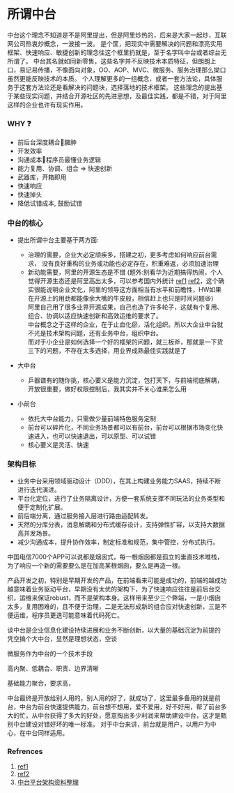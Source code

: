 
# 所谓中台

  中台这个理念不知道是不是阿里提出，但是阿里炒热的，后来是大家一起炒，互联网公司热衷炒概念，一波接一波。
  是个筐，把现实中需要解决的问题和漂亮实用框架、快速响应、敏捷创新的理念往这个框里扔就是，至于名字叫中台或者综台无所谓了。
  中台其名就如同新零售，这些名字并不反映技术本质特征，但朗朗上口，易记易传播，不像面向对象，OO、AOP、MVC、微服务、服务治理那么拗口虽然更能反映技术的本质。
  个人理解更多的一组概念，或者一套方法论，具体服务于这套方法论还是看解决的问题块，选择落地的技术框架。
  这些理念的提出基于某些现实问题，并结合开源社区的先进思想，及最佳实践，都是不错，对于阿里这样的企业也许有现实作用。

### WHY :question:
- 前后台深度耦合:shit:臃肿
- 开发效率
- 沟通成本:shit:程序员最懂业务逻辑
- 能力复用、协调、组合 => 快速创新
- 武器库，开箱即用
- 快速响应
- 快速掉头
- 降低试错成本, 鼓励试错

### 中台的核心
- 提出所谓中台主要基于两方面:
  - 治理的需要，企业大必定顽疾多，搭建之初，更多考虑如何响应前台需求，<bk>
    没有良好重构的业务或功能也必定存在，积重难返，必须加速治理
  - 新动能需要，阿里的开源生态是不错 <bk>
    (题外:别看华为近期搞得热闹，个人觉得开源生态还是阿里高出太多，可以参考国内外统计 [ref1](https://www.infoq.cn/article/G4O6JUhJF*Tsv9eWM0L6) [ref2](https://www.freecodecamp.org/news/the-top-contributors-to-github-2017-be98ab854e87/)，这个确实很能说明企业文化，阿里的领导这方面相当有水平和前瞻性，HW如果在开源上的用劲都能像余大嘴的牛皮般，相信赶上也只是时间问题:laughing:) <br>
    阿里自己用了很多业界开源成果，自己也造了许多轮子，这就有个复用、组合、协调以适应快速创新和高效运维的要求了。<br>
    中台概念之于这样的企业，在于止血化瘀，活化组织。所以大企业中台就不光是技术架构问题，还有业务中台，组织中台。<br>
    而对于小企业是如何选择一个好的框架的问题，就三板斧，那就是一下货三下的问题，不存在太多选择，用业界成熟最佳实践就是了

- 大中台
  - 乒器谱有的随你挑，核心要义是能力沉淀，包打天下，与前端彻底解耦，开放很重要，做好权限控制后，我其实并不关心谁来怎么用
- 小前台
  - 依托大中台能力，只需做少量前端特色服务定制
  - 前台可以碎片化，不同业务场景都可以有前台，前台可以根据市场变化快速进入，也可以快速退出，可以原型、可以试错
  - 核心要义是灵活、快速

### 架构目标
- 业务中台采用领域驱动设计（DDD），在其上构建业务能力SAAS，持续不断进行迭代演进。
- 平台化定位，进行了业务隔离设计，方便一套系统支撑不同玩法的业务类型和便于定制化扩展。
- 前后端分离，通过服务接入层进行路由适配转发。
- 天然的分库分表，消息解耦和分布式缓存设计，支持弹性扩容，以支持大数据高并发场景。
- 减少沟通成本，提升协作效率，制定标准和规范，集中管控，分布式执行。

中国电信7000个APP可以说都是烟囱式，每一根烟囱都是孤立的垂直技术堆栈，为了响应一个新的需要要么是在加高某根烟囱，要么是再造一根。

产品开发之初，特别是早期开发的产品，在前端看来可能是成功的，前端的越成功越意味着业务驱动平台，早期没有太优的架构下，为了快速响应往往是前后台交织，运维来保证robust，而不是架构本身。这样带来至少三个弊端，一是小烟囱太多，复用困难的，且不便于治理，二是无法形成新的组合应对快速创新，三是不便运维，程序员更迭可能意味着代码死亡。

谈中台是企业信息化建设持续进展和业务不断创新，以大量的基础沉淀为前提的
凭空搞个大中台，显然是理想状态，空谈

微服务作为中台的一个技术手段

高内聚、低耦合、职责、边界清晰

基础能力聚合，要求高，

中台最终是开放给别人用的，别人用的好了，就成功了，这里最多备用的就是前台，中台为前台快速提供能力，前台想不想用，爱不爱用，好不好用，帮了前台多大的忙，从中台获得了多大的好处，愿意掏出多少利润来帮助建设中台，这才是甄别中台建设对错好坏的唯一标准。 对于中台来讲，前台就是用户，以用户为中心，在中台同样适用。


### Refrences
1. [ref1](https://www.infoq.cn/article/G4O6JUhJF*Tsv9eWM0L6)
2. [ref2](https://www.freecodecamp.org/news/the-top-contributors-to-github-2017-be98ab854e87/)
3. [中台平台架构资料整理](https://www.douban.com/note/705218329/)
